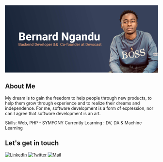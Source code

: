![cover](assets/cover.jpg)

## About Me

My dream is to gain the freedom to help people through new products, to help them grow through experience and to realize their dreams and independence. For me, software development is a form of expression, nor can I agree that software development is an art.

Skills: Web, PHP - SYMFONY
Currently Learning : DV, DA & Machine Learning

## Let's get in touch

<p align="left">
<a href="https://www.linkedin.com/in/bernard-ngandu/"><img alt="LinkedIn" src="https://img.shields.io/badge/LinkedIn-BernardNg-blue?style=flat-square&logo=linkedin"></a>
<a href="https://twitter.com/BernardNgandu"><img alt="Twitter" src="https://img.shields.io/badge/Twitter-BernardNg-blue?style=flat-square&logo=twitter"></a>
<a href="mailto:bernard@devscast.tech"><img alt="Mail" src="https://img.shields.io/badge/Email-BernardNg-blue?style=flat-square"></a>
</p>
